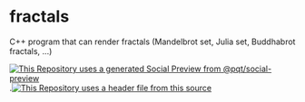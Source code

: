 # fractals
C++ program that can render fractals (Mandelbrot set, Julia set, Buddhabrot fractals, ...)









[![This Repository uses a generated Social Preview from @pqt/social-preview](https://img.shields.io/badge/%E2%9C%93-Social%20Preview-blue)](https://github.com/pqt/social-preview)
.[![This Repository uses a header file from this source](https://img.shields.io/badge/%E2%9C%93-Bitmap-blue)](http://www.partow.net/programming/bitmap/index.html)
